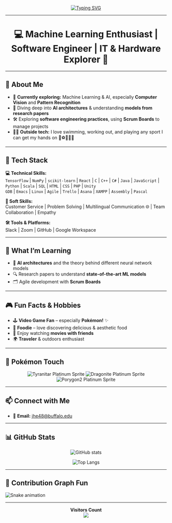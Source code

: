 <!-- Typing SVG Banner -->
<p align="center">
  <a href="https://github.com/jhe48">
    <img src="https://readme-typing-svg.demolab.com?font=Fira+Code&size=30&duration=3000&pause=1000&color=00F7F7&center=true&vCenter=true&width=800&lines=👋+Hi%2C+I'm+Jhe!;Machine+Learning+Enthusiast;Software+Engineer+%7C+IT+Explorer;AI+%26+Computer+Vision+Learner;Gym+Rat+%7C+Traveler+%7C+Pok%C3%A9mon+Fan" alt="Typing SVG" />
  </a>
</p>

---

<h1 align="center">💻 Machine Learning Enthusiast | Software Engineer | IT & Hardware Explorer 🔧</h1>

---

## 🌟 About Me  

- 🔭 **Currently exploring:** Machine Learning & AI, especially **Computer Vision** and **Pattern Recognition**  
- 🧠 Diving deep into **AI architectures** & understanding **models from research papers**  
- 🛠 Exploring **software engineering practices**, using **Scrum Boards** to manage projects  
- 🏋️‍♂️ **Outside tech:** I love swimming, working out, and playing any sport I can get my hands on 🏀⚽🏐🏓🎾  

---

## 🧰 Tech Stack  

**💻 Technical Skills:**  
`TensorFlow` | `NumPy` | `scikit-learn` | `React` | `C` | `C++` | `C#` | `Java` | `JavaScript` | `Python` | `Scala` | `SQL` | `HTML` | `CSS` | `PHP` | `Unity`  
`GDB` | `Emacs` | `Linux` | `Agile` | `Trello` | `Asana` | `XAMPP` | `Assembly` | `Pascal`  

**🤝 Soft Skills:**  
Customer Service | Problem Solving | Multilingual Communication 🌐 | Team Collaboration | Empathy  

**🛠 Tools & Platforms:**  
Slack | Zoom | GitHub | Google Workspace  

---

## 🧠 What I’m Learning  

- 🤖 **AI architectures** and the theory behind different neural network models  
- 🔍 Research papers to understand **state-of-the-art ML models**  
- 🗂 Agile development with **Scrum Boards**  

---

## 🎮 Fun Facts & Hobbies  

- 🕹 **Video Game Fan** – especially **Pokémon!** ✨  
- 🍣 **Foodie** – love discovering delicious & aesthetic food  
- 🎥 Enjoy watching **movies with friends**  
- 🌍 **Traveler** & outdoors enthusiast  

---

## 🎨 Pokémon Touch  

<p align="center">
  <img src="https://play.pokemonshowdown.com/sprites/gen4platinum/tyranitar.png" alt="Tyranitar Platinum Sprite" />
  <img src="https://play.pokemonshowdown.com/sprites/gen4platinum/dragonite.png" alt="Dragonite Platinum Sprite" />
  <img src="https://play.pokemonshowdown.com/sprites/gen4platinum/porygon2.png" alt="Porygon2 Platinum Sprite" />
</p>

---

## 📫 Connect with Me  

- 📧 **Email:** [jhe48@buffalo.edu](mailto:jhe48@buffalo.edu)  

---

## 📊 GitHub Stats  

<p align="center">
  <img src="https://github-readme-stats.vercel.app/api?username=jhe48&show_icons=true&theme=tokyonight" alt="GitHub stats" />
</p>

<p align="center">
  <img src="https://github-readme-stats.vercel.app/api/top-langs/?username=jhe48&layout=compact&theme=tokyonight" alt="Top Langs" />
</p>

---

## 🐍 Contribution Graph Fun  

![Snake animation](https://github.com/jhe48/jhe48/blob/output/github-contribution-grid-snake.svg)

---

<p align="center"> 
  <b>Visitors Count</b> <br>
  <img src="https://profile-counter.glitch.me/jhe48/count.svg" />
</p>
